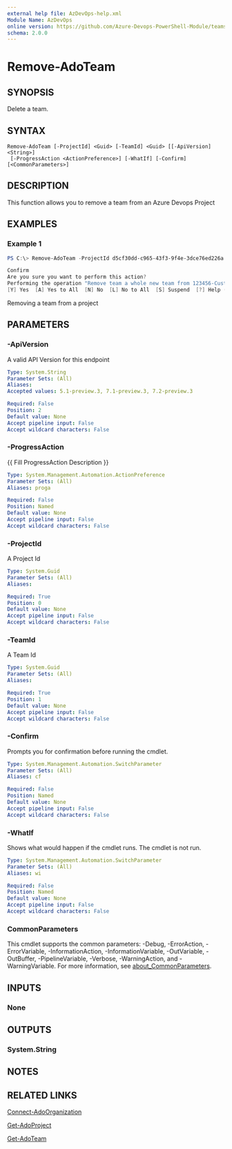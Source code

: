 ```yaml
---
external help file: AzDevOps-help.xml
Module Name: AzDevOps
online version: https://github.com/Azure-Devops-PowerShell-Module/teams/blob/master/docs/Remove-AdoTeam.md#remove-adoteam
schema: 2.0.0
---
```


# Remove-AdoTeam

## SYNOPSIS

Delete a team.

## SYNTAX

```
Remove-AdoTeam [-ProjectId] <Guid> [-TeamId] <Guid> [[-ApiVersion] <String>]
 [-ProgressAction <ActionPreference>] [-WhatIf] [-Confirm] [<CommonParameters>]
```

## DESCRIPTION

This function allows you to remove a team from an Azure Devops Project

## EXAMPLES

### Example 1

```powershell
PS C:\> Remove-AdoTeam -ProjectId d5cf30dd-c965-43f3-9f4e-3dce76ed226a -TeamId 9a305dd2-d928-44ab-84bf-03ccaa9b54c4

Confirm
Are you sure you want to perform this action?
Performing the operation "Remove team a whole new team from 123456-CustomerAccount Azure Devops Projects" on target "Delete".
[Y] Yes  [A] Yes to All  [N] No  [L] No to All  [S] Suspend  [?] Help (default is "Y"): y
```

Removing a team from a project

## PARAMETERS

### -ApiVersion

A valid API Version for this endpoint

```yaml
Type: System.String
Parameter Sets: (All)
Aliases:
Accepted values: 5.1-preview.3, 7.1-preview.3, 7.2-preview.3

Required: False
Position: 2
Default value: None
Accept pipeline input: False
Accept wildcard characters: False
```

### -ProgressAction
{{ Fill ProgressAction Description }}

```yaml
Type: System.Management.Automation.ActionPreference
Parameter Sets: (All)
Aliases: proga

Required: False
Position: Named
Default value: None
Accept pipeline input: False
Accept wildcard characters: False
```

### -ProjectId

A Project Id

```yaml
Type: System.Guid
Parameter Sets: (All)
Aliases:

Required: True
Position: 0
Default value: None
Accept pipeline input: False
Accept wildcard characters: False
```

### -TeamId

A Team Id

```yaml
Type: System.Guid
Parameter Sets: (All)
Aliases:

Required: True
Position: 1
Default value: None
Accept pipeline input: False
Accept wildcard characters: False
```

### -Confirm

Prompts you for confirmation before running the cmdlet.

```yaml
Type: System.Management.Automation.SwitchParameter
Parameter Sets: (All)
Aliases: cf

Required: False
Position: Named
Default value: None
Accept pipeline input: False
Accept wildcard characters: False
```

### -WhatIf

Shows what would happen if the cmdlet runs.
The cmdlet is not run.

```yaml
Type: System.Management.Automation.SwitchParameter
Parameter Sets: (All)
Aliases: wi

Required: False
Position: Named
Default value: None
Accept pipeline input: False
Accept wildcard characters: False
```

### CommonParameters
This cmdlet supports the common parameters: -Debug, -ErrorAction, -ErrorVariable, -InformationAction, -InformationVariable, -OutVariable, -OutBuffer, -PipelineVariable, -Verbose, -WarningAction, and -WarningVariable. For more information, see [about_CommonParameters](http://go.microsoft.com/fwlink/?LinkID=113216).

## INPUTS

### None

## OUTPUTS

### System.String

## NOTES

## RELATED LINKS

[Connect-AdoOrganization](https://github.com/Azure-Devops-PowerShell-Module/core/blob/master/docs/Connect-AdoOrganization.md#connect-adoorganization)

[Get-AdoProject](https://github.com/Azure-Devops-PowerShell-Module/core/blob/master/docs/Get-AdoProject.md#Get-adoproject)

[Get-AdoTeam](https://github.com/Azure-Devops-PowerShell-Module/core/blob/master/docs/Get-AdoTeam.md#get-adoteam)
